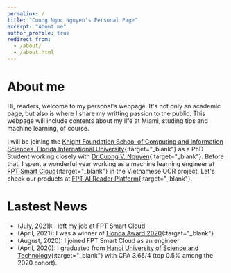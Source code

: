 ```yaml
---
permalink: /
title: "Cuong Ngoc Nguyen's Personal Page"
excerpt: "About me"
author_profile: true
redirect_from: 
  - /about/
  - /about.html
---
```


About me
======
Hi, readers, welcome to my personal's webpage. It's not only an academic page, but also is where I share my writting passion to the public. This webpage will include contents about my life at Miami, studing tips and machine learning, of course. 

I will be joining the [Knight Foundation School of Computing and Information Sciences, Florida International University](https://www.cis.fiu.edu/){:target="_blank"} as a PhD Student working closely with [Dr.Cuong V. Nguyen](https://nvcuong.github.io/){:target="_blank"}. Before that, I spent a wonderful year working as a machine learning engineer at [FPT Smart Cloud](https://fptcloud.com/){:target="_blank"} in the Vietnamese OCR project. Let's check our products at [FPT AI Reader Platform](https://fpt.ai/reader-en){:target="_blank"}.

Lastest News
======
- (July, 2021): I left my job at FPT Smart Cloud
- (April, 2021): I was a winner of [Honda Award 2020](https://www.hondafoundation.jp/en/yes_program.html){:target="_blank"}
- (August, 2020): I joined FPT Smart Cloud as an engineer
- (April, 2020): I graduated from [Hanoi University of Science and Technology](https://www.hust.edu.vn/){:target="_blank"} with CPA 3.65/4 (top 0.5% among the 2020 cohort).

